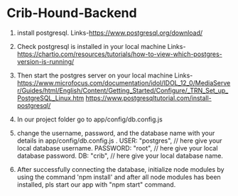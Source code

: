 # Crib-Hound-Backend

1. install postgresql.
   Links-https://www.postgresql.org/download/

2. Check postgresql is installed in your local machine
   Links-https://chartio.com/resources/tutorials/how-to-view-which-postgres-version-is-running/

3. Then start the postgres server on your local machine
   Links-https://www.microfocus.com/documentation/idol/IDOL_12_0/MediaServer/Guides/html/English/Content/Getting_Started/Configure/_TRN_Set_up_PostgreSQL_Linux.htm
   https://www.postgresqltutorial.com/install-postgresql/

4. In our project folder go to app/config/db.config.js

5. change the username, password, and the database name with your details in app/config/db.config.js .
    USER: "postgres", // here give your local database username. 
    PASSWORD: "root", // here give your local database password. 
    DB: "crib", // here give your local database name.

4. After successfully connecting the database, initialize node modules by using the command 'npm install' and after all node modules has been installed, pls
   start our app with "npm start" command.
